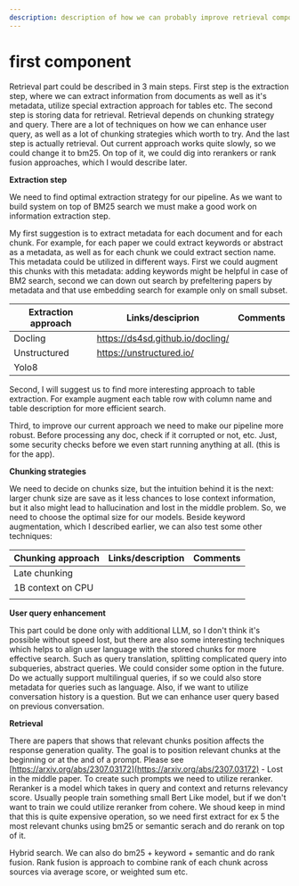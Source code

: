 ```yaml
---
description: description of how we can probably improve retrieval component.
---
```


# first component

Retrieval part could be described in 3 main steps. First step is the extraction step, where we can extract information from documents as well as it's metadata, utilize special extraction approach for tables etc. The second step is storing data for retrieval. Retrieval depends on chunking strategy and query.  There are a lot of techniques on how we can enhance user query, as well as a lot of chunking strategies which worth to try. And the last step is actually retrieval. Out current approach works quite slowly, so we could change it to bm25. On top of it, we could dig into rerankers or rank fusion approaches, which I would describe later.&#x20;

**Extraction step**

We need to find optimal extraction strategy for our pipeline. As we want to build system on top of BM25 search we must make a good work on information extraction step.&#x20;

My first suggestion is to extract metadata for each document and for each chunk. For example, for each paper we could extract keywords or abstract as a metadata, as well as for each chunk we could extract section name. This metadata could be utilized in different ways. First we could augment this chunks with this metadata: adding keywords might be helpful in case of BM2 search, second we can down out search by prefeltering papers by metadata and that use embedding search for example only on small subset.&#x20;

<table><thead><tr><th width="199">Extraction approach </th><th>Links/desciprion</th><th>Comments</th></tr></thead><tbody><tr><td>Docling</td><td><a href="https://ds4sd.github.io/docling/">https://ds4sd.github.io/docling/</a></td><td></td></tr><tr><td>Unstructured </td><td><a href="https://unstructured.io/">https://unstructured.io/</a></td><td></td></tr><tr><td>Yolo8</td><td></td><td></td></tr></tbody></table>

Second, I will suggest us to find more interesting approach to table extraction. For example augment each table row with column name and table description for more efficient search.&#x20;

Third, to improve our current approach we need to make our pipeline more robust. Before processing any doc, check if it corrupted or not, etc. Just, some security checks before we even start running anything at all. (this is for the app).&#x20;



**Chunking strategies**

We need to decide on chunks size, but the intuition behind it is the next: larger chunk size are save as it less chances to lose context information, but it also might lead to hallucination and lost in the middle problem.  So, we need to choose the optimal size for our models. Beside keyword augmentation, which I described earlier, we can also test some other techniques:&#x20;

| Chunking approach  | Links/description | Comments |
| ------------------ | ----------------- | -------- |
| Late chunking      |                   |          |
| 1B context on CPU  |                   |          |
|                    |                   |          |

**User query enhancement**

This part could be done only with additional LLM, so I don't think it's possible without speed lost, but there are also some interesting techniques which helps to align user language with the stored chunks for more effective search. Such as query translation, splitting complicated query into subqueries, abstract queries. We could consider some option in the future. Do we actually support multilingual queries, if so we could also store metadata for queries such as language. Also, if we want to utilize conversation history is a question. But we can enhance user query based on previous conversation.&#x20;

**Retrieval**

There are papers that shows that relevant chunks position affects the response generation quality. The goal is to position relevant chunks at the beginning or at the and of a prompt. Please see [https://arxiv.org/abs/2307.03172](https://arxiv.org/abs/2307.03172) - Lost in the middle paper. To create such prompts we need to utilize reranker. Reranker is a model which takes in query and context and returns relevancy score. Usually people train something small Bert Like model, but if we don't want to train we could utilize reranker from cohere. We shoud keep in mind that this is quite expensive operation, so we need first extract for ex 5 the most relevant chunks using bm25 or semantic serach and do rerank on top of it.&#x20;

Hybrid search. We can also do bm25 + keyword + semantic and do rank fusion. Rank fusion is approach to combine rank of each chunk across sources via average score, or weighted sum etc.&#x20;





